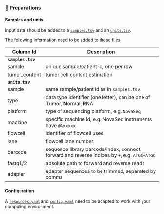 ### :school_satchel: Preparations


#### Samples and units
Input data should be added to a [`samples.tsv`](https://github.com/clinical-genomics-uppsala/marple/blob/develop/config/samples.tsv)
and an [`units.tsv`](https://github.com/clinical-genomics-uppsala/marple/blob/develop/config/units.tsv).

The following information need to be added to these files:

| Column Id | Description |
| --- | --- |
| **`samples.tsv`** |
| sample | unique sample/patient id, one per row |
|tumor_content| tumor cell content estimation|
| **`units.tsv`** |
| sample | same sample/patient id as in `samples.tsv` |
| type | data type identifier (one letter), can be one of **T**umor, **N**ormal, **R**NA |
| platform | type of sequencing platform, e.g. `NovaSeq` |
| machine | specific machine id, e.g. NovaSeq instruments have `@Axxxxx` |
| flowcell | identifier of flowcell used |
| lane | flowcell lane number |
| barcode | sequence library barcode/index, connect forward and reverse indices by `+`, e.g. `ATGC+ATGC` |
| fastq1/2 | absolute path to forward and reverse reads |
| adapter | adapter sequences to be trimmed, separated by comma |

#### Configuration
A [`resources.yaml`](https://github.com/clinical-genomics-uppsala/marple/blob/develop/config/resources.yaml) and [`config.yaml`](https://github.com/clinical-genomics-uppsala/marple/blob/develop/config/config.yaml) need to be adapted to work with your computing environment.
